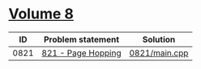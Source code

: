 # [Volume 8](https://onlinejudge.org/index.php?option=com_onlinejudge&Itemid=8&category=10)




| ID   | Problem statement                                                                                                                 | Solution                       |
|------|-----------------------------------------------------------------------------------------------------------------------------------|--------------------------------|
| 0821 | [821 - Page Hopping](https://onlinejudge.org/index.php?option=com_onlinejudge&Itemid=8&category=10&page=show_problem&problem=762) | [0821/main.cpp](0821/main.cpp) |

